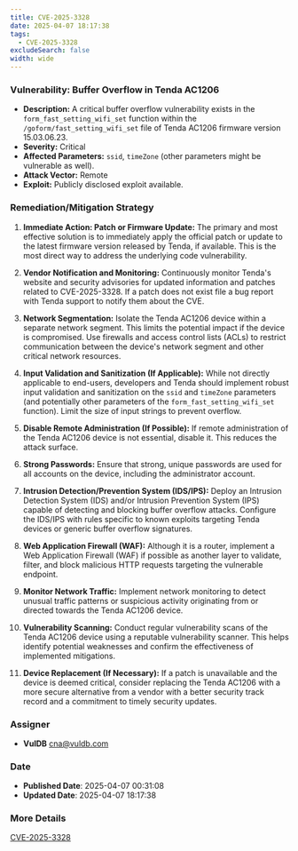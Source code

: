 ```yaml
---
title: CVE-2025-3328
date: 2025-04-07 18:17:38
tags:
  - CVE-2025-3328
excludeSearch: false
width: wide
---
```


### Vulnerability: Buffer Overflow in Tenda AC1206

*   **Description:** A critical buffer overflow vulnerability exists in the `form_fast_setting_wifi_set` function within the `/goform/fast_setting_wifi_set` file of Tenda AC1206 firmware version 15.03.06.23.
*   **Severity:** Critical
*   **Affected Parameters:** `ssid`, `timeZone` (other parameters might be vulnerable as well).
*   **Attack Vector:** Remote
*   **Exploit:** Publicly disclosed exploit available.

### Remediation/Mitigation Strategy

1.  **Immediate Action: Patch or Firmware Update:** The primary and most effective solution is to immediately apply the official patch or update to the latest firmware version released by Tenda, if available. This is the most direct way to address the underlying code vulnerability.

2.  **Vendor Notification and Monitoring:** Continuously monitor Tenda's website and security advisories for updated information and patches related to CVE-2025-3328.  If a patch does not exist file a bug report with Tenda support to notify them about the CVE.

3.  **Network Segmentation:** Isolate the Tenda AC1206 device within a separate network segment.  This limits the potential impact if the device is compromised.  Use firewalls and access control lists (ACLs) to restrict communication between the device's network segment and other critical network resources.

4.  **Input Validation and Sanitization (If Applicable):** While not directly applicable to end-users, developers and Tenda should implement robust input validation and sanitization on the `ssid` and `timeZone` parameters (and potentially other parameters of the `form_fast_setting_wifi_set` function). Limit the size of input strings to prevent overflow.

5.  **Disable Remote Administration (If Possible):** If remote administration of the Tenda AC1206 device is not essential, disable it.  This reduces the attack surface.

6.  **Strong Passwords:** Ensure that strong, unique passwords are used for all accounts on the device, including the administrator account.

7.  **Intrusion Detection/Prevention System (IDS/IPS):** Deploy an Intrusion Detection System (IDS) and/or Intrusion Prevention System (IPS) capable of detecting and blocking buffer overflow attacks.  Configure the IDS/IPS with rules specific to known exploits targeting Tenda devices or generic buffer overflow signatures.

8. **Web Application Firewall (WAF):** Although it is a router, implement a Web Application Firewall (WAF) if possible as another layer to validate, filter, and block malicious HTTP requests targeting the vulnerable endpoint.

9.  **Monitor Network Traffic:** Implement network monitoring to detect unusual traffic patterns or suspicious activity originating from or directed towards the Tenda AC1206 device.

10. **Vulnerability Scanning:** Conduct regular vulnerability scans of the Tenda AC1206 device using a reputable vulnerability scanner. This helps identify potential weaknesses and confirm the effectiveness of implemented mitigations.

11. **Device Replacement (If Necessary):** If a patch is unavailable and the device is deemed critical, consider replacing the Tenda AC1206 with a more secure alternative from a vendor with a better security track record and a commitment to timely security updates.

### Assigner
- **VulDB** <cna@vuldb.com>

### Date
- **Published Date**: 2025-04-07 00:31:08
- **Updated Date**: 2025-04-07 18:17:38

### More Details
[CVE-2025-3328](https://www.cvedetails.com/cve/CVE-2025-3328)